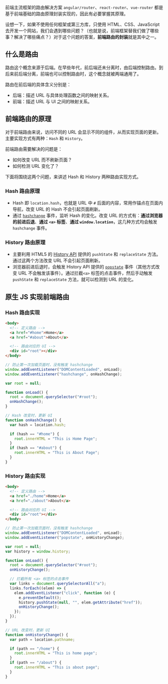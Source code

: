 前端主流框架的路由解决方案 `angular/router`、`react-router`、`vue-router` 都是基于前端基础的路由原理封装实现的，因此有必要掌握其原理。

设想一下，如果不使用任何框架或第三方库，只使用 HTML、CSS、JavaScript 去开发一个网站，我们会遇到哪些问题？（也就是说，前端框架替我们做了哪些事？解决了哪些痛点？）对于这个问题的答案，**前端路由的封装**就是其中之一。

## 什么是路由

路由这个概念来源于后端。在早些年代，前后端还未分离时，由后端控制路由。到后来前后端分离，前端也可以控制路由时，这个概念就被两端通用了。

路由在前后端的具体含义分别是：

- 后端：描述 URL 与具体处理函数之间的映射关系。
- 前端：描述 URL 与 UI 之间的映射关系。

## 前端路由的原理

对于前端路由来说，访问不同的 URL 会显示不同的组件，从而实现页面的更新。主要实现方式有两种：`Hash` 和 `History`。

前端路由需要解决的问题是：

- 如何改变 URL 而不刷新页面？
- 如何检测 URL 变化了？

下面将围绕这两个问题，来讲述 Hash 和 History 两种路由实现方式。

### Hash 路由原理

- Hash 即 `location.hash`，也就是 URL 中 `#` 后面的内容，常用作锚点在页面内导航，改变 URL 的 Hash 不会引起页面刷新。
- 通过 [`hashchange`](https://developer.mozilla.org/en-US/docs/Web/API/Window/hashchange_event) 事件，监听 Hash 的变化。改变 URL 的方式有：**通过浏览器的前进后退**、**通过 `<a>` 标签**、**通过 `window.location`**，这几种方式均会触发 `hashchange` 事件。

### History 路由原理

- 主要利用 HTML5 的 [History API](https://developer.mozilla.org/en-US/docs/Web/API/History_API) 提供的 `pushState` 和 `replaceState` 方法。通过这两个方法改变 URL 不会引起页面刷新。
- 浏览器前进后退时，会触发 History API 提供的 [`popstate`](https://developer.mozilla.org/en-US/docs/Web/API/Window/popstate_event) 事件（其他方式改变 URL 不会触发该事件）。通过拦截`<a>` 标签的点击事件，然后手动触发 `pushState` 和 `replaceState` 方法，就可以检测到 URL 的变化。

## 原生 JS 实现前端路由

### Hash 路由实现

```html
<body>
  <!-- 定义路由 -->
  <a href="#home">Home</a>
  <a href="#about">About</a>

  <!-- 路由对应的 UI -->
  <div id="root"></div>
</body>
```

```js
// 防止第一次加载页面时，没有触发 hashchange
window.addEventListener("DOMContentLoaded", onLoad);
window.addEventListener("hashchange", onHashChange);

var root = null;

function onLoad() {
  root = document.querySelector("#root");
  onHashChange();
}

// Hash 改变时，更新 UI
function onHashChange() {
  var hash = location.hash;

  if (hash == "#home") {
    root.innerHTML = "This is Home Page";
  }
  if (hash == "#about") {
    root.innerHTML = "This is About Page";
  }
}
```

### History 路由实现

```html
<body>
  <!-- 定义路由 -->
  <a href="./home">Home</a>
  <a href="./about">About</a>

  <!-- 路由对应的 UI -->
  <div id="root"></div>
</body>
```

```js
// 防止第一次加载页面时，没有触发 hashchange
window.addEventListener("DOMContentLoaded", onLoad);
window.addEventListener("popstate", onHistoryChange);

var root = null;
var history = window.history;

function onLoad() {
  root = document.querySelector("#root");
  onHistoryChange();

  // 拦截所有 <a> 标签的点击事件
  var links = document.querySelectorAll("a");
  links.forEach((elem) => {
    elem.addEventListener("click", function (e) {
      e.preventDefault();
      history.pushState(null, "", elem.getAttribute("href"));
      onHistoryChange();
    });
  });
}

// URL 改变时，更新 UI
function onHistoryChange() {
  var path = location.pathname;

  if (path == "/home") {
    root.innerHTML = "This is home page";
  }
  if (path == "/about") {
    root.innerHTML = "This is about page";
  }
}
```
